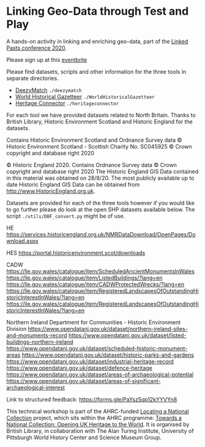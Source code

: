# Linking Geo-Data through Test and Play

A hands-on activity in linking and enriching geo-data, part of the [Linked Pasts conference 2020](https://ics.sas.ac.uk/events/linked-pasts-6).

Please sign up at this [eventbrite](https://www.eventbrite.co.uk/e/linking-geo-data-through-test-and-play-tickets-129858356841)

Please find datasets, scripts and other information for the three tools in separate directories.
* [DeezyMatch](https://living-with-machines.github.io/DeezyMatch/) `./deezymatch`
* [World Historical Gazetteer](http://whgazetteer.org/) `./WorldHistoricalGazetteer`
* [Heritage Connector](https://www.sciencemuseumgroup.org.uk/project/heritage-connector/) `./heritageconnector`


For each tool we have provided datasets related to North Britain.
Thanks to British Library, Historic Environment Scotland and Historic England for the datasets.

Contains Historic Environment Scotland and Ordnance Survey data © Historic Environment Scotland - Scottish Charity No. SC045925 © Crown copyright and database right 2020

© Historic England 2020. Contains Ordnance Survey data © Crown copyright and database right 2020 The Historic England GIS Data contained in this material was obtained on 28/8/20. The most publicly available up to date Historic England GIS Data can be obtained from http://www.HistoricEngland.org.uk.


Datasets are provided for each of the three tools however if you would like to go further please do look at the open SHP datasets available below. The script `./utils/DBF_convert.py` might be of use.

HE
https://services.historicengland.org.uk/NMRDataDownload/OpenPages/Download.aspx

HES
https://portal.historicenvironment.scot/downloads

CADW
https://lle.gov.wales/catalogue/item/ScheduledAncientMonumentsInWales
https://lle.gov.wales/catalogue/item/ListedBuildings/?lang=en
https://lle.gov.wales/catalogue/item/CADWProtectedWrecks/?lang=en
https://lle.gov.wales/catalogue/item/RegisteredLandscapesOfOutstandingHistoricInterestInWales/?lang=en
https://lle.gov.wales/catalogue/item/RegisteredLandscapesOfOutstandingHistoricInterestInWales/?lang=en

Northern Ireland Department for Communities - Historic Environment Division
https://www.opendatani.gov.uk/dataset/northern-ireland-sites-and-monuments-record
https://www.opendatani.gov.uk/dataset/listed-buildings-northern-ireland
https://www.opendatani.gov.uk/dataset/scheduled-historic-monument-areas
https://www.opendatani.gov.uk/dataset/historic-parks-and-gardens
https://www.opendatani.gov.uk/dataset/industrial-heritage-record
https://www.opendatani.gov.uk/dataset/defence-heritage
https://www.opendatani.gov.uk/dataset/areas-of-archaeological-potential
https://www.opendatani.gov.uk/dataset/areas-of-significant-archaeological-interest


Link to structured feedback:
https://forms.gle/PaYsz5qp12kYYVYn8

This technical workshop is part of the AHRC-funded [Locating a National Collection](https://tanc-ahrc.github.io/LocatingTANC/) project, which sits within the AHRC programme: [Towards a National Collection: Opening UK Heritage to the World](https://www.nationalcollection.org.uk/). It is organised by British Library, in collaboration with The Alan Turing Institute, University of Pittsburgh World History Center and Science Museum Group.
